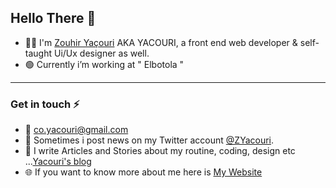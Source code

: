 ## Hello There 👋

- 👨‍💻 I'm [Zouhir Yaçouri](https://yacouri.com) AKA YACOURI, a front end web developer & self-taught Ui/Ux designer as well.
- 🟢 Currently i’m working at " Elbotola "

<hr />

### Get in touch ⚡
- 📧 co.yacouri@gmail.com
- 🦉 Sometimes i post news on my Twitter account [@ZYacouri](https://twitter.com/ZYacouri).
- 📝 I write Articles and Stories about my routine, coding, design etc ...[Yacouri's blog](https://yacouri.com/blog)
- 🌐 If you want to know more about me here is [My Website](https://yacouri.com)
